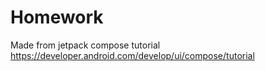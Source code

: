 # Homework
Made from jetpack compose tutorial
https://developer.android.com/develop/ui/compose/tutorial
